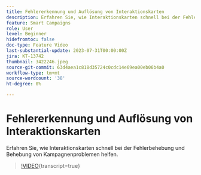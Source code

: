 ```yaml
---
title: Fehlererkennung und Auflösung von Interaktionskarten
description: Erfahren Sie, wie Interaktionskarten schnell bei der Fehlerbehebung und Behebung von Kampagnenproblemen helfen.
feature: Smart Campaigns
role: User
level: Beginner
hidefromtoc: false
doc-type: Feature Video
last-substantial-update: 2023-07-31T00:00:00Z
jira: KT-13742
thumbnail: 3422246.jpeg
source-git-commit: 63d4aea1c818d35724c0cdc14e69ea00eb06b4a0
workflow-type: tm+mt
source-wordcount: '38'
ht-degree: 0%

---
```



# Fehlererkennung und Auflösung von Interaktionskarten

Erfahren Sie, wie Interaktionskarten schnell bei der Fehlerbehebung und Behebung von Kampagnenproblemen helfen.

>[!VIDEO](https://video.tv.adobe.com/v/3422246/?learn=on){transcript=true}
